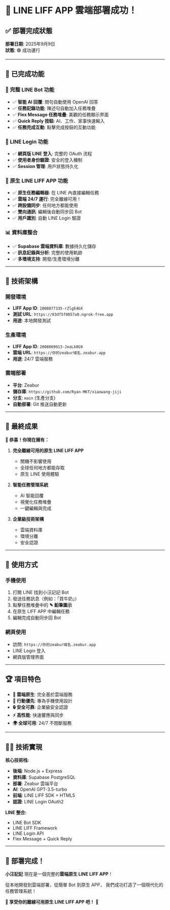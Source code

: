 # 🎉 LINE LIFF APP 雲端部署成功！

## ✅ 部署完成狀態

**部署日期**: 2025年9月9日  
**狀態**: 🟢 成功運行  

---

## 🚀 已完成功能

### 📱 **完整 LINE Bot 功能**
- ✅ **智能 AI 回覆**: 問句自動使用 OpenAI 回答
- ✅ **任務記錄功能**: 陳述句自動加入任務堆疊  
- ✅ **Flex Message 任務堆疊**: 美觀的任務顯示界面
- ✅ **Quick Reply 按鈕**: AI、工作、家事快速輸入
- ✅ **任務完成互動**: 點擊完成按鈕的互動功能

### 🔐 **LINE Login 功能**
- ✅ **網頁版 LINE 登入**: 完整的 OAuth 流程
- ✅ **使用者身份驗證**: 安全的登入機制
- ✅ **Session 管理**: 用戶狀態持久化

### 🌟 **原生 LINE LIFF APP 功能**  
- ✅ **原生任務編輯器**: 在 LINE 內直接編輯任務
- ✅ **雲端 24/7 運行**: 完全離線可用！
- ✅ **跨設備同步**: 任何地方都能使用
- ✅ **雙向通訊**: 編輯後自動同步回 Bot
- ✅ **用戶識別**: 自動 LINE Login 驗證

### 📊 **資料庫整合**
- ✅ **Supabase 雲端資料庫**: 數據持久化儲存
- ✅ **訊息記錄與分析**: 完整的使用軌跡
- ✅ **多環境支持**: 開發/生產環境分離

---

## 🎯 **技術架構**

### **開發環境**
- **LIFF App ID**: `2008077335-rZlgE4bX`
- **測試 URL**: `https://83df5f0857a0.ngrok-free.app`
- **用途**: 本地開發測試

### **生產環境** 
- **LIFF App ID**: `2008069913-JeaLk0G9`
- **雲端 URL**: `https://你的zeabur域名.zeabur.app`
- **用途**: 24/7 雲端服務

### **雲端部署**
- **平台**: Zeabur
- **儲存庫**: `https://github.com/Ryan-MKT/xiaowang-jiji`
- **分支**: `main` (生產分支)
- **自動部署**: Git 推送自動更新

---

## 🌟 **最終成果**

**🎉 恭喜！你現在擁有：**

1. **完全離線可用的原生 LINE LIFF APP**
   - 關機不影響使用
   - 全球任何地方都能存取
   - 原生 LINE 使用體驗

2. **智能任務管理系統**
   - AI 智能回覆
   - 視覺化任務堆疊  
   - 一鍵編輯與完成

3. **企業級技術架構**
   - 雲端資料庫
   - 環境分離
   - 安全認證

---

## 📖 **使用方式**

### **手機使用**
1. 打開 LINE 找到小汪記記 Bot
2. 發送任務訊息（例如：「買牛奶」）
3. 點擊任務堆疊中的 **✎ 鉛筆圖示**
4. 在原生 LIFF APP 中編輯任務
5. 編輯完成自動同步回 Bot

### **網頁使用**  
- 訪問: `https://你的zeabur域名.zeabur.app`
- LINE Login 登入
- 網頁版管理界面

---

## 🏆 **項目特色**

- **🚀 雲端原生**: 完全基於雲端服務
- **📱 行動優先**: 專為手機使用設計
- **🔒 安全可靠**: 企業級安全認證
- **⚡ 高性能**: 快速響應與同步
- **🌍 全球可用**: 24/7 不間斷服務

---

## 👨‍💻 **技術實現**

**核心技術栈:**
- **後端**: Node.js + Express
- **資料庫**: Supabase PostgreSQL
- **部署**: Zeabur 雲端平台
- **AI**: OpenAI GPT-3.5-turbo
- **前端**: LINE LIFF SDK + HTML5
- **認證**: LINE Login OAuth2

**LINE 整合:**
- LINE Bot SDK
- LINE LIFF Framework  
- LINE Login API
- Flex Message + Quick Reply

---

## 🎊 **部署完成！**

**小汪記記** 現在是一個完整的**雲端原生 LINE LIFF APP**！

從本地開發到雲端部署，從簡單 Bot 到原生 APP，
我們成功打造了一個現代化的任務管理系統！

**🌟 享受你的離線可用原生 LINE LIFF APP 吧！** 🌟